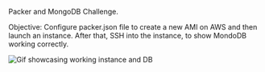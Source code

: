 Packer and MongoDB Challenge.

Objective: Configure packer.json file to create a new AMI on AWS and then launch an instance. After that, SSH into the instance, to show MondoDB working correctly.

![Gif showcasing working instance and DB](https://github.com/waltervoynarovsky/packer-mongodb-challenge/blob/main/Screen%20recording.gif)
